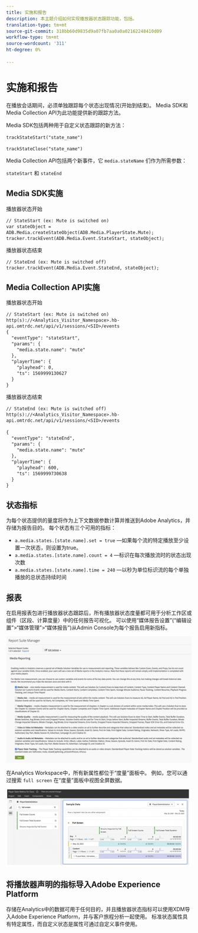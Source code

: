 ```yaml
---
title: 实施和报告
description: 本主题介绍如何实现播放器状态跟踪功能，包括。
translation-type: tm+mt
source-git-commit: 318bb60d9835d9a07fb7aa0a0a02162248410d09
workflow-type: tm+mt
source-wordcount: '311'
ht-degree: 0%

---
```



# 实施和报告

在播放会话期间，必须单独跟踪每个状态出现情况(开始到结束)。 Media SDK和Media Collection API为此功能提供新的跟踪方法。

Media SDK包括两种用于自定义状态跟踪的新方法：

`trackStateStart("state_name")`

`trackStateClose("state_name")`


Media Collection API包括两个新事件，它 `media.stateName` 们作为所需参数：

`stateStart` 和 `stateEnd`

## Media SDK实施

播放器状态开始

```
// StateStart (ex: Mute is switched on)
var stateObject = ADB.Media.createStateObject(ADB.Media.PlayerState.Mute);
tracker.trackEvent(ADB.Media.Event.StateStart, stateObject);
```

播放器状态结束

```
// StateEnd (ex: Mute is switched off)
tracker.trackEvent(ADB.Media.Event.StateEnd, stateObject);
```


## Media Collection API实施

播放器状态开始

```
// StateStart (ex: Mute is switched on)
http(s)://<Analytics_Visitor_Namespace>.hb-api.omtrdc.net/api/v1/sessions/<SID>/events
{
  "eventType": "stateStart",
  "params": {
    "media.state.name": "mute"
  },
  "playerTime": {
    "playhead": 0,
    "ts": 1569999130627
  }
}
```

播放器状态结束

```
// StateEnd (ex: Mute is switched off)
http(s)://<Analytics_Visitor_Namespace>.hb-api.omtrdc.net/api/v1/sessions/<SID>/events

{
  "eventType": "stateEnd",
  "params": {
    "media.state.name": "mute"
  },
  "playerTime": {
    "playhead": 600,
    "ts": 1569999730638
  }
}
```

## 状态指标

为每个状态提供的量度将作为上下文数据参数计算并推送到Adobe Analytics，并存储为报告目的。 每个状态有三个可用的指标：

* `a.media.states.[state.name].set = true` —如果每个流的特定播放至少设置一次状态，则设置为true。
* `a.media.states.[state.name].count = 4` —标识在每次播放流时的状态出现次数
* `a.media.states.[state.name].time = 240` —以秒为单位标识流的每个单独播放的总状态持续时间

## 报表

在启用报表包进行播放器状态跟踪后，所有播放器状态度量都可用于分析工作区或组件（区段、计算度量）中的任何报告可视化。 可以使用“媒体报告设置”(“编辑设置”>“媒体管理”>“媒体报告”)从Admin Console为每个报告启用新指标。

![](assets/report-setup.png)

在Analytics Workspace中，所有新属性都位于“度量”面板中。 例如，您可以通过搜索 `full screen` 在“度量”面板中视图全屏数据。

![](assets/full-screen-report.png)

## 将播放器声明的指标导入Adobe Experience Platform

存储在Analytics中的数据可用于任何目的，并且播放器状态指标可以使用XDM导入Adobe Experience Platform，并与客户旅程分析一起使用。 标准状态属性具有特定属性，而自定义状态是属性可通过自定义事件使用。
